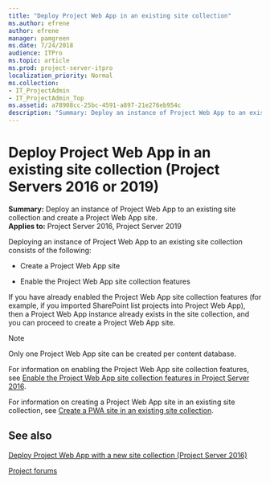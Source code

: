 ```yaml
---
title: "Deploy Project Web App in an existing site collection"
ms.author: efrene
author: efrene
manager: pamgreen
ms.date: 7/24/2018
audience: ITPro
ms.topic: article
ms.prod: project-server-itpro
localization_priority: Normal
ms.collection:
- IT_ProjectAdmin
- IT_ProjectAdmin_Top
ms.assetid: a78908cc-25bc-4591-a897-21e276eb954c
description: "Summary: Deploy an instance of Project Web App to an existing site collection and create a Project Web App site."
---
```


# Deploy Project Web App in an existing site collection (Project Servers 2016 or 2019)
 
 **Summary:** Deploy an instance of Project Web App to an existing site collection and create a Project Web App site.<br/>
**Applies to:** Project Server 2016, Project Server 2019 
  
Deploying an instance of Project Web App to an existing site collection consists of the following:
  
- Create a Project Web App site
    
- Enable the Project Web App site collection features
    
If you have already enabled the Project Web App site collection features (for example, if you imported SharePoint list projects into Project Web App), then a Project Web App instance already exists in the site collection, and you can proceed to create a Project Web App site.
  
> [!NOTE]
> Only one Project Web App site can be created per content database. 
  
For information on enabling the Project Web App site collection features, see [Enable the Project Web App site collection features in Project Server 2016](enable-the-project-web-app-site-collection-features-in-project-server-2016.md).
  
For information on creating a Project Web App site in an existing site collection, see [Create a PWA site in an existing site collection](create-a-pwa-site-in-an-existing-site-collection.md).
  
## See also
[Deploy Project Web App with a new site collection (Project Server 2016)](deploy-project-web-app-with-a-new-site-collection-project-server-2016.md)

[Project forums](https://social.technet.microsoft.com/Forums/en-US/category/project)

